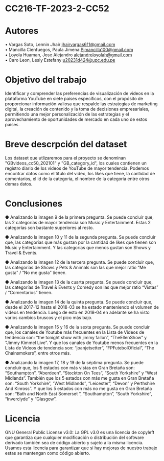 # CC216-TF-2023-2-CC52
# Autores
• Vargas Soto, Lennin Jhair jhairvargas611@gmail.com  
• Mancilla Cienfuegos, Paula Jimena Pjmancilla100@gmail.com    
• Loyola Huaman, Jose Alejandro alejandroloyolah@gmail.com    
• Caro Leon, Lesly Estefany u20231d424@upc.edu.pe
# Objetivo del trabajo
Identificar y comprender las preferencias de visualización de videos en la plataforma YouTube en siete países específicos, con el propósito de proporcionar información valiosa que respalde las estrategias de marketing digital, la creación de contenido y la toma de decisiones empresariales, permitiendo una mejor personalización de las estrategias y el aprovechamiento de oportunidades de mercado en cada uno de estos países.
# Breve descrpción del dataset
Los dataset que utlizaremos para el proyecto se denominan "GBvideos_cc50_202101" y "GB_category_id", los cuales contienen un registro diario de los videos de YouTube de mayor tendencia. Podemos encontrar datos como el titulo del video, los likes que tiene, la cantidad de comentarios, el id de la categoria, el nombre de la categoria entre otros demas datos. 
# Conclusiones
 ● Analizando la imagen 9 de la primera pregunta. Se puede concluir que, las 2 categorías de mayor tendencia son Music y Entertainment. Estas 2 categorías son bastante superiores al resto.

 ● Analizando la imagen 10 y 11 de la segunda pregunta. Se puede concluir que, las categorías que más gustan por la cantidad de likes que tienen son Music y Entertainment. Y las categorías que menos gustan son 
   Shows y Travel & Events.

 ● Analizando la imagen 12 de la tercera pregunta. Se puede concluir que,  las categorías de Shows y Pets & Animals son las que mejor ratio “Me gusta” / “No me gusta” tienen.

 ● Analizando la imagen 13 de la cuarta pregunta. Se puede concluir que, las categorías de Travel & Events y Comedy son las que mejor ratio “Vistas” / “Comentarios” tienen.

 ● Analizando la imagen 14 de la quinta pregunta. Se puede concluir que, desde el 2017-12 hasta el 2018-03 se ha estado manteniendo el volumen de videos en tendencia. Luego de esto en 2018-04 en adelante se ha 
   visto varios cambios bruscos y el pico más bajo.

 ● Analizando la imagen 15 y 16 de la sexta pregunta. Se puede concluir que, los canales de Youtube más frecuentes en la Lista de Videos de tendencia son: “the tonight show with jimmy fallon”, “TheEllenShow” y 
   “Jimmy Kimmel Live”. Y que los canales de Youtube menos frecuentes en la Lista de Videos de tendencia son: “joanjetsetter”, “FPFutebolOficial”, “The Chainsmokers”, entre otros más.

 ● Analizando la imagen 17, 18 y 19 de la séptima pregunta. Se puede concluir que, los 5 estados con más vistas en Gran Bretaña son: “Southampton”, “Aberdeen”, “Stockton On Tees”, “South Yorkshire” y “West 
   Midlands”. También que los 5 estados con más me gusta en Gran Bretaña son: “South Yorkshire”, “West Midlands”, “Leicester”, “Devon” y Perthshire And Kinross”. Y que los 5 estados con más no me gusta en Gran 
   Bretaña son: “Bath and North East Somerset ”, “Southampton”, “South Yorkshire”, “Inverclyde” y “Glasgow”.

# Licencia
GNU General Public License v3.0: La GPL v3.0 es una licencia de copyleft que garantiza que cualquier modificación o distribución del software derivado también sea de código abierto y sujeto a la misma licencia. Usamos esta licencia para garantizar que si hay mejoras de nuestro trabajo estas se mantengan como código abierto.
